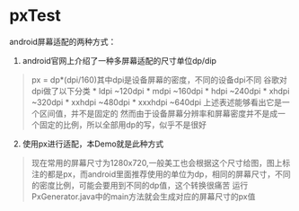 # pxTest
 android屏幕适配的两种方式：
 1. android官网上介绍了一种多屏幕适配的尺寸单位dp/dip
 > px = dp*(dpi/160)其中dpi是设备屏幕的密度，不同的设备dpi不同
    谷歌对dpi做了以下分类
    * ldpi ~120dpi
    * mdpi ~160dpi
    * hdpi ~240dpi
    * xhdpi ~320dpi
    * xxhdpi ~480dpi
    * xxxhdpi ~640dpi
    上述表述能够看出它是一个区间值，并不是固定的
    然而由于设备屏幕分辨率和屏幕密度并不是成一个固定的比例，所以全部用dp的写，似乎不是很好
 2. 使用px进行适配，本Demo就是此种方式
 > 现在常用的屏幕尺寸为1280x720,一般美工也会根据这个尺寸给图，图上标注的都是px，而android里面推荐使用的单位为dp，相同的屏幕尺寸，不同的密度比例，可能会要用到不同的dp值，这个转换很痛苦
  运行PxGenerator.java中的main方法就会生成对应的屏幕尺寸的px值